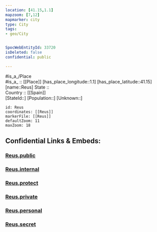 ```yaml
---
location: [41.15,1.1] 
mapzoom: [7,12] 
mapmarker: city 
type: City
tags:
- geo/City


SpocWebEntityId: 33720
isDeleted: false
confidential: public

---
```

#is_a_/Place  
#is_a_ :: [[Place]] 
[has_place_longitude::1.1] 
[has_place_latitude::41.15] 
[name::Reus] 
State ::  
Country :: [[Spain]]  
[StateId::] 
[Population::] 
[Unknown::] 


```leaflet
id: Reus
coordinates: [[Reus]] 
markerFile: [[Reus]] 
defaultZoom: 11 
maxZoom: 18
```


## Confidential Links & Embeds: 

### [Reus.public](/_public/\Earth\Continent\Europe\Europe~South\Spain\Provinces~Spain\Catalunya\counties~Cataluña\Tarragona\cities~TarragonaReus.public.md) 

### [Reus.internal](/_internal/\Earth\Continent\Europe\Europe~South\Spain\Provinces~Spain\Catalunya\counties~Cataluña\Tarragona\cities~TarragonaReus.internal.md) 

### [Reus.protect](/_protect/\Earth\Continent\Europe\Europe~South\Spain\Provinces~Spain\Catalunya\counties~Cataluña\Tarragona\cities~TarragonaReus.protect.md) 

### [Reus.private](/_private/\Earth\Continent\Europe\Europe~South\Spain\Provinces~Spain\Catalunya\counties~Cataluña\Tarragona\cities~TarragonaReus.private.md) 

### [Reus.personal](/_personal/\Earth\Continent\Europe\Europe~South\Spain\Provinces~Spain\Catalunya\counties~Cataluña\Tarragona\cities~TarragonaReus.personal.md) 

### [Reus.secret](/_secret/\Earth\Continent\Europe\Europe~South\Spain\Provinces~Spain\Catalunya\counties~Cataluña\Tarragona\cities~TarragonaReus.secret.md)

